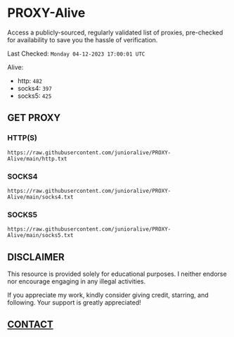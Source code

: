 # PROXY-Alive

Access a publicly-sourced, regularly validated list of proxies, pre-checked for availability to save you the hassle of verification.

Last Checked: `Monday 04-12-2023 17:00:01 UTC`

Alive:
- http: `482`
- socks4: `397`
- socks5: `425`

## GET PROXY

### HTTP(S)

```https://raw.githubusercontent.com/junioralive/PROXY-Alive/main/http.txt```

### SOCKS4

```https://raw.githubusercontent.com/junioralive/PROXY-Alive/main/socks4.txt```

### SOCKS5

```https://raw.githubusercontent.com/junioralive/PROXY-Alive/main/socks5.txt```

## DISCLAIMER

This resource is provided solely for educational purposes. I neither endorse nor encourage engaging in any illegal activities.

If you appreciate my work, kindly consider giving credit, starring, and following. Your support is greatly appreciated! 

## [CONTACT](https://t.me/TheJuniorAlive)
